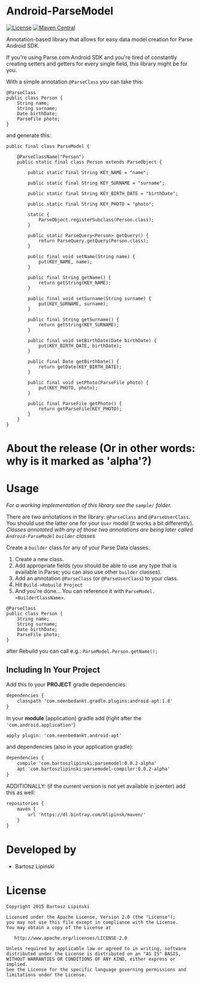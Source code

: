 Android-ParseModel
==================

[![License](https://img.shields.io/github/license/blipinsk/RecyclerViewHeader.svg?style=flat)](https://www.apache.org/licenses/LICENSE-2.0)
[![Maven Central](https://img.shields.io/maven-central/v/com.bartoszlipinski/parsemodel.svg)](https://bintray.com/blipinsk/maven/Android-ParseModel)

Annotation-based library that allows for easy data model creation for Parse Android SDK.

If you're using Parse.com Android SDK and you're tired of constantly creating setters and getters for every single field, this library might be for you.

With a simple annotation `@ParseClass` you can take this:

    @ParseClass
    public class Person {
        String name;
        String surname;
        Date birthDate;
        ParseFile photo;
    }
        
and generate this:

    public final class ParseModel {
        
        @ParseClassName("Person")
        public static final class Person extends ParseObject {
        
            public static final String KEY_NAME = "name";
        
            public static final String KEY_SURNAME = "surname";
        
            public static final String KEY_BIRTH_DATE = "birthDate";
        
            public static final String KEY_PHOTO = "photo";
        
            static {
                ParseObject.registerSubclass(Person.class);
            }
        
            public static ParseQuery<Person> getQuery() {
                return ParseQuery.getQuery(Person.class);
            }
        
            public final void setName(String name) {
                put(KEY_NAME, name);
            }
        
            public final String getName() {
                return getString(KEY_NAME);
            }
        
            public final void setSurname(String surname) {
                put(KEY_SURNAME, surname);
            }
        
            public final String getSurname() {
                return getString(KEY_SURNAME);
            }
        
            public final void setBirthDate(Date birthDate) {
                put(KEY_BIRTH_DATE, birthDate);
            }
        
            public final Date getBirthDate() {
                return getDate(KEY_BIRTH_DATE);
            }
        
            public final void setPhoto(ParseFile photo) {
                put(KEY_PHOTO, photo);
            }
        
            public final ParseFile getPhoto() {
                return getParseFile(KEY_PHOTO);
            }
        }
    }

        

About the release (Or in other words: why is it marked as 'alpha'?)
===================================================================




Usage
=====
*For a working implementation of this library see the `sample/` folder.*

There are two annotations in the library: `@ParseClass` and `@ParseUserClass`. You should use the latter one for your `User` model (it works a bit differently).
*Classes annotated with any of those two annotations are being later called `Android-ParseModel` `builder` classes*

Create a `builder` class for any of your Parse Data classes:

  1. Create a new class.
  2. Add appropriate fields (you should be able to use any type that is available in Parse; you can also use other `builder` classes).
  3. Add an annotation `@ParseClass` (or `@ParseUserClass`) to your class.
  4. Hit `Build->Rebuild Project`
  5. And you're done... You can reference it with `ParseModel.<BuilderClassName>`.


    @ParseClass
    public class Person {
        String name;
        String surname;
        Date birthDate;
        ParseFile photo;
    }
    
  after Rebuild you can call e.g.: `ParseModel.Person.getName();`

Including In Your Project
-------------------------
Add this to your **PROJECT** gradle dependencies:

```xml
dependencies {
    classpath 'com.neenbedankt.gradle.plugins:android-apt:1.8'
}
```

In your **module** (application) gradle add (right after the `'com.android.application'`)

```xml
apply plugin: 'com.neenbedankt.android-apt'
```

and dependencies (also in your application gradle):

```xml
dependencies {
    compile 'com.bartoszlipinski:parsemodel:0.0.2-alpha'
    apt 'com.bartoszlipinski:parsemodel-compiler:0.0.2-alpha'
}
```

ADDITIONALLY: (if the current version is not yet available in jcenter) add this as well:

```xml
repositories {
    maven {
        url 'https://dl.bintray.com/blipinsk/maven/'
    }
}
```

Developed by
============
 * Bartosz Lipiński

License
=======

    Copyright 2015 Bartosz Lipiński
    
    Licensed under the Apache License, Version 2.0 (the "License");
    you may not use this file except in compliance with the License.
    You may obtain a copy of the License at

       http://www.apache.org/licenses/LICENSE-2.0

    Unless required by applicable law or agreed to in writing, software
    distributed under the License is distributed on an "AS IS" BASIS,
    WITHOUT WARRANTIES OR CONDITIONS OF ANY KIND, either express or implied.
    See the License for the specific language governing permissions and
    limitations under the License.
